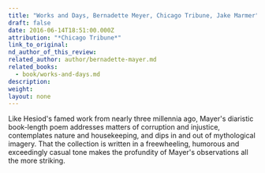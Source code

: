 ```yaml
---
title: "Works and Days, Bernadette Meyer, Chicago Tribune, Jake Marmer"
draft: false
date: 2016-06-14T18:51:00.000Z
attribution: "*Chicago Tribune*"
link_to_original:
nd_author_of_this_review:
related_author: author/bernadette-mayer.md
related_books:
  - book/works-and-days.md
description:
weight:
layout: none
---
```

Like Hesiod's famed work from nearly three millennia ago, Mayer's diaristic book-length poem addresses matters of corruption and injustice, contemplates nature and housekeeping, and dips in and out of mythological imagery. That the collection is written in a freewheeling, humorous and exceedingly casual tone makes the profundity of Mayer's observations all the more striking.

